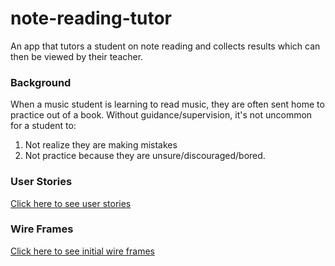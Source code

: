 # note-reading-tutor
An app that tutors a student on note reading and collects results which can then be viewed by their teacher.

### Background
When a music student is learning to read music, they are often sent home to practice out of a book. Without guidance/supervision, it's not uncommon for a student to:

1. Not realize they are making mistakes
2. Not practice because they are unsure/discouraged/bored.

### User Stories
[Click here to see user stories](https://github.com/dctabion/note-reading-tutor/blob/master/docs/UserStories.md)

### Wire Frames
[Click here to see initial wire frames](https://github.com/dctabion/note-reading-tutor/tree/master/documentation/wireframes)
